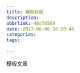 ```yaml
---
title: 模板标题
description: 
abbrlink: 48d56569
date: 2017-06-06 16:50:48
categories: 
tags: 

---
```

模板文章
